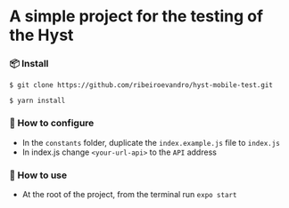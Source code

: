 # A simple project for the testing of the Hyst

### 📦 Install

```
$ git clone https://github.com/ribeiroevandro/hyst-mobile-test.git

$ yarn install
```

### 🔨 How to configure

- In the `constants` folder, duplicate the `index.example.js` file to `index.js`
- In index.js change `<your-url-api>` to the `API` address


### 🔨 How to use
- At the root of the project, from the terminal run `expo start`

